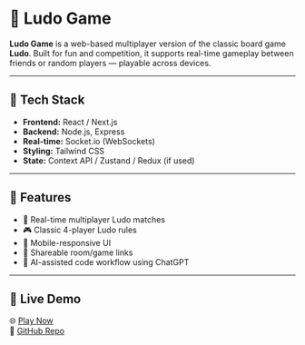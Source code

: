 # 🎲 Ludo Game

**Ludo Game** is a web-based multiplayer version of the classic board game **Ludo**. Built for fun and competition, it supports real-time gameplay between friends or random players — playable across devices.

---

## 🔧 Tech Stack

- **Frontend:** React / Next.js  
- **Backend:** Node.js, Express  
- **Real-time:** Socket.io (WebSockets)  
- **Styling:** Tailwind CSS  
- **State:** Context API / Zustand / Redux (if used)  

---

## 🚀 Features

- 👥 Real-time multiplayer Ludo matches  
- 🎮 Classic 4-player Ludo rules  
- 📱 Mobile-responsive UI  
- 🔗 Shareable room/game links  
- 🧠 AI-assisted code workflow using ChatGPT  

---

## 🔗 Live Demo

🌐 [Play Now](https://ludo-game-blond.vercel.app/)  
📁 [GitHub Repo](https://github.com/yashpawar69/ludo-game)
